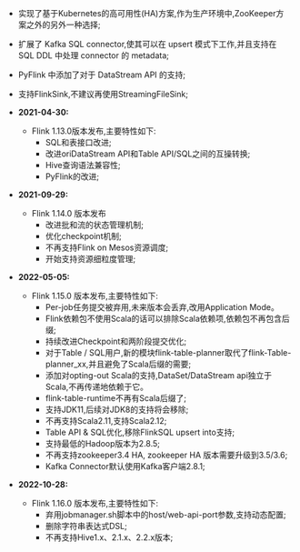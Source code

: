 * 实现了基于Kubernetes的高可用性(HA)方案,作为生产环境中,ZooKeeper方案之外的另外一种选择;
* 扩展了 Kafka SQL connector,使其可以在 upsert 模式下工作,并且支持在 SQL DDL 中处理 connector 的 metadata;
* PyFlink 中添加了对于 DataStream API 的支持;
* 支持FlinkSink,不建议再使用StreamingFileSink;

* **2021-04-30:**
  * Flink 1.13.0版本发布,主要特性如下:
    * SQL和表接口改进;
    * 改进oriDataStream API和Table API/SQL之间的互操转换;
    * Hive查询语法兼容性;
    * PyFlink的改进;

* **2021-09-29:**
  * Flink 1.14.0 版本发布
    * 改进批和流的状态管理机制;
    * 优化checkpoint机制;
    * 不再支持Flink on Mesos资源调度;
    * 开始支持资源细粒度管理;

* **2022-05-05:**
  * Flink 1.15.0 版本发布,主要特性如下:
    * Per-job任务提交被弃用,未来版本会丢弃,改用Application Mode。
    * Flink依赖包不使用Scala的话可以排除Scala依赖项,依赖包不再包含后缀;
    * 持续改进Checkpoint和两阶段提交优化;
    * 对于Table / SQL用户,新的模块flink-table-planner取代了flink-Table-planner_xx,并且避免了Scala后缀的需要;
    * 添加对opting-out Scala的支持,DataSet/DataStream api独立于Scala,不再传递地依赖于它。
    * flink-table-runtime不再有Scala后缀了;
    * 支持JDK11,后续对JDK8的支持将会移除;
    * 不再支持Scala2.11,支持Scala2.12;
    * Table API & SQL优化,移除FlinkSQL upsert into支持;
    * 支持最低的Hadoop版本为2.8.5;
    * 不再支持zookeeper3.4 HA, zookeeper HA 版本需要升级到3.5/3.6;
    * Kafka Connector默认使用Kafka客户端2.8.1;

* **2022-10-28:**
  * Flink 1.16.0 版本发布,主要特性如下:
    * 弃用jobmanager.sh脚本中的host/web-api-port参数,支持动态配置;
    * 删除字符串表达式DSL;
    * 不再支持Hive1.x、2.1.x、2.2.x版本;